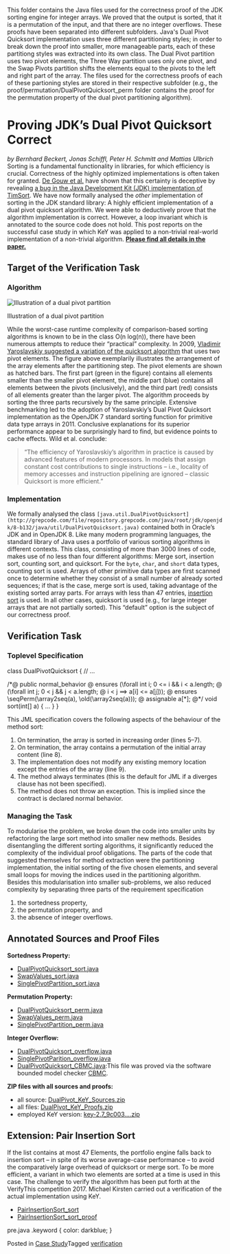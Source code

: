 This folder contains the Java files used for the correctness proof of the JDK sorting 
engine for integer arrays.
We proved that the output is sorted, that it is a permutation of the input, and that 
there are no integer overflows.
These proofs have been separated into different subfolders.
Java's Dual Pivot Quicksort implementation uses three different partitioning styles; 
in order to break down the proof into smaller, more manageable parts, each of these 
partitiong styles was extracted into its own class. The Dual Pivot partition uses 
two pivot elements, the Three Way partition uses only one pivot, and the Swap Pivots 
partition shifts the elements equal to the pivots to the left and right part of the array.
The files used for the correctness proofs of each of these partioning styles are stored
in their respective subfolder (e.g., the proof/permutation/DualPivotQuicksort_perm folder
contains the proof for the permutation property of the dual pivot partitioning algorithm).



Proving JDK’s Dual Pivot Quicksort Correct
==========================================

_by Bernhard Beckert, Jonas Schiffl, Peter H. Schmitt and Mattias Ulbrich_ Sorting is a fundamental functionality in libraries, for which efficiency is crucial. Correctness of the highly optimized implementations is often taken for granted. [De Gouw et al.](http://envisage-project.eu/wp-content/uploads/2015/02/sorting.pdf) have shown that this certainty is deceptive by revealing [a bug in the Java Development Kit (JDK) implementation of TimSort](http://www.envisage-project.eu/proving-android-java-and-python-sorting-algorithm-is-broken-and-how-to-fix-it/). We have now formally analysed the _other_ implementation of sorting in the JDK standard library: A highly efficient implementation of a dual pivot quicksort algorithm. We were able to deductively prove that the algorithm implementation is correct. However, a loop invariant which is annotated to the source code does not hold. This post reports on the successful case study in which KeY was applied to a non-trivial real-world implementation of a non-trivial algorithm. [**Please find all details in the paper.**](https://formal.iti.kit.edu/biblio/?lang=en&key=BeckertSchifflEA2017)

Target of the Verification Task
-------------------------------

### Algorithm

![Illustration of a dual pivot partition](https://www.key-project.org/wp-content/uploads/2017/08/dual-pivot-quicksort.png)

Illustration of a dual pivot partition

While the worst-case runtime complexity of comparison-based sorting algorithms is known to be in the class O(n log(n)), there have been numerous attempts to reduce their “practical” complexity. In 2009, [Vladimir Yaroslavskiy suggested a variation of the quicksort algorithm](http://codeblab.com/wp-content/uploads/2009/09/DualPivotQuicksort.pdf) that uses two pivot elements. The figure above exemplarily illustrates the arrangement of the array elements after the partitioning step. The pivot elements are shown as hatched bars. The first part (green in the figure) contains all elements smaller than the smaller pivot element, the middle part (blue) contains all elements between the pivots (inclusively), and the third part (red) consists of all elements greater than the larger pivot. The algorithm proceeds by sorting the three parts recursively by the same principle. Extensive benchmarking led to the adoption of Yaroslavskiy’s Dual Pivot Quicksort implementation as the OpenJDK 7 standard sorting function for primitive data type arrays in 2011. Conclusive explanations for its superior performance appear to be surprisingly hard to find, but evidence points to cache effects. Wild et al. conclude:

> “The efficiency of Yaroslavskiy’s algorithm in practice is caused by advanced features of modern processors. In models that assign constant cost contributions to single instructions – i.e., locality of memory accesses and instruction pipelining are ignored – classic Quicksort is more efficient.”

### Implementation

We formally analysed the class `[java.util.DualPivotQuicksort](http://grepcode.com/file/repository.grepcode.com/java/root/jdk/openjdk/8-b132/java/util/DualPivotQuicksort.java)` contained both in Oracle’s JDK and in OpenJDK 8. Like many modern programming languages, the standard library of Java uses a portfolio of various sorting algorithms in different contexts. This class, consisting of more than 3000 lines of code, makes use of no less than four different algorithms: Merge sort, insertion sort, counting sort, and quicksort. For the `byte`, `char`, and `short` data types, counting sort is used. Arrays of other primitive data types are first scanned once to determine whether they consist of a small number of already sorted sequences; if that is the case, merge sort is used, taking advantage of the existing sorted array parts. For arrays with less than 47 entries, [insertion sort](#insertion-sort) is used. In all other cases, quicksort is used (e.g., for large integer arrays that are not partially sorted). This “default” option is the subject of our correctness proof.

Verification Task
-----------------

### Toplevel Specification

class DualPivotQuicksort {
 // ...

 /\*@ public normal\_behavior
   @ ensures (\\forall int i; 0 <= i && i < a.length;
   @          (\\forall int j; 0 < j && j < a.length;
   @           i < j ==> a\[i\] <= a\[j\]));
   @ ensures \\seqPerm(\\array2seq(a), \\old(\\array2seq(a)));
   @ assignable a\[\*\];
   @\*/
 void sort(int\[\] a) { ... }
}

This JML specification covers the following aspects of the behaviour of the method sort:

1.  On termination, the array is sorted in increasing order (lines 5–7).
2.  On termination, the array contains a permutation of the initial array content (line 8).
3.  The implementation does not modify any existing memory location except the entries of the array (line 9).
4.  The method always terminates (this is the default for JML if a diverges clause has not been specified).
5.  The method does not throw an exception. This is implied since the contract is declared normal behavior.

### Managing the Task

To modularise the problem, we broke down the code into smaller units by refactoring the large sort method into smaller new methods. Besides disentangling the different sorting algorithms, it significantly reduced the complexity of the individual proof obligations. The parts of the code that suggested themselves for method extraction were the partitioning implementation, the initial sorting of the five chosen elements, and several small loops for moving the indices used in the partitioning algorithm. Besides this modularisation into smaller sub-problems, we also reduced complexity by separating three parts of the requirement specification

1.  the sortedness property,
2.  the permutation property, and
3.  the absence of integer overflows.

Annotated Sources and Proof Files
---------------------------------

**Sortedness Property:**

*   [DualPivotQuicksort\_sort.java](https://www.key-project.org/wp-content/uploads/2017/08/DualPivotQuicksort_sort.java)
*   [SwapValues\_sort.java](https://www.key-project.org/wp-content/uploads/2017/08/SwapValues_sort.java)
*   [SinglePivotPartition\_sort.java](https://www.key-project.org/wp-content/uploads/2017/08/SinglePivotPartition_sort.java)

**Permutation Property:**

*   [DualPivotQuicksort\_perm.java](https://www.key-project.org/wp-content/uploads/2017/08/DualPivotQuicksort_perm.java)
*   [SwapValues\_perm.java](https://www.key-project.org/wp-content/uploads/2017/08/SwapValues_perm.java)
*   [SinglePivotPartition\_perm.java](https://www.key-project.org/wp-content/uploads/2017/08/SinglePivotPartition_perm.java)

**Integer Overflow:**

*   [](https://www.key-project.org/wp-content/uploads/2017/08/SinglePivotParition_overflow.java)[DualPivotQuicksort\_overflow.java](https://www.key-project.org/wp-content/uploads/2017/08/DualPivotQuicksort_overflow.java)[](https://www.key-project.org/wp-content/uploads/2017/08/SinglePivotParition_overflow.java)
*   [SinglePivotParition\_overflow.java](https://www.key-project.org/wp-content/uploads/2017/08/SinglePivotParition_overflow.java)
*   [DualPivotQuicksort\_CBMC.java](https://www.key-project.org/wp-content/uploads/2017/08/DualPivotQuicksort_CBMC.java):This file was proved via the software bounded model checker [CBMC](http://www.cprover.org/cbmc/).

**ZIP files with all sources and proofs:**

*   [](https://www.key-project.org/wp-content/uploads/2017/08/DualPivot_KeY_Proofs.zip)all source: [DualPivot\_KeY\_Sources.zip](https://www.key-project.org/wp-content/uploads/2018/03/DualPivot_KeY_Sources.zip)
*   all files: [DualPivot\_KeY\_Proofs.zip](https://www.key-project.org/wp-content/uploads/2017/08/DualPivot_KeY_Proofs.zip)
*   employed KeY version: [key-2.7\_9c003….zip](https://www.key-project.org/wp-content/uploads/2017/08/key-2.7_9c003bb729fff7c922d356f50f89bff669d8a8da.zip)

Extension: Pair Insertion Sort
------------------------------

If the list contains at most 47 Elements, the portfolio engine falls back to insertion sort – in spite of its worse average-case performance – to avoid the comparatively large overhead of quicksort or merge sort. To be more efficient, a variant in which two elements are sorted at a time is used in this case. The challenge to verify the algorithm has been put forth at the VerifyThis competition 2017. Michael Kirsten carried out a verification of the actual implementation using KeY.

*   [PairInsertionSort\_sort](https://www.key-project.org/wp-content/uploads/2017/08/PairInsertionSort.java)
*   [PairInsertionSort\_sort\_proof](https://www.key-project.org/wp-content/uploads/2017/08/PairInsertionSort_sort_proof.zip)

pre.java .keyword { color: darkblue; }<br />

Posted in [Case Study](https://www.key-project.org/category/case-study/)Tagged [verification](https://www.key-project.org/tag/verification/)